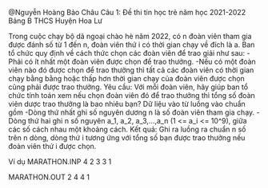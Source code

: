 @Nguyễn Hoàng Bảo Châu 
Câu 1: Đề thi tin học trẻ năm học 2021-2022
Bảng B THCS
Huyện Hoa Lư


Trong cuộc chạy bộ dã ngoại chào hè năm 2022, có n đoàn viên tham gia được đánh số từ 1 đến n, đoàn viên thứ i có thời gian chạy về đích là a. Ban tổ chức quy định về cách thức chọn các đoàn viên để trao giải như sau:
-Phải có ít nhất một đoàn viên được chọn để trao thưởng.
-Nếu có một đoàn viên nào đó được chọn để trao thưởng thì tất cả các đoàn viên có thời gian chạy bằng bằng hoặc thấp hơn thời gian chạy của đoàn viên được chọn cũng phải được trao thưởng.
Yêu cầu: 
Với mỗi đoàn viên, hãy giúp ban tổ chức tính toán xem nếu chọn đoàn viên đó để trao thưởng thì tổng số đoàn viên dược trao thưởng là bao nhiêu bạn?
Dữ liệu vào từ luồng vào chuẩn gồm
-Dòng thứ nhất ghi số nguyên dương n là số đoàn viên tham gia chạy.
-Dòng thứ hai ghi n số nguyên a_1, a_2, a_3,...,a_n (1 <= a_i <= 10^9), giữa các số cách nhau một khoảng cách.
Kết quả: 
Ghi ra luồng ra chuẩn n số trên n dòng, dòng thứ i tương ứng với tổng số bạn được trao thưởng nếu đoàn viên thứ i được chọn.

Ví dụ
MARATHON.INP
4
2 3 3 1

MARATHON.OUT
2
4
4
1